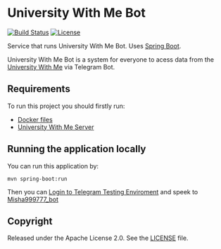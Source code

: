 # University With Me Bot

[![Build Status](https://github.com/Misha999777/U-With-Me-Bot/workflows/Main/badge.svg)](https://github.com/Misha999777/U-With-Me-Bot/actions?query=workflow%3A%22Main%22)
[![License](http://img.shields.io/:license-apache-blue.svg)](https://github.com/Misha999777/U-With-Me-Bot/blob/master/LICENSE)

Service that runs University With Me Bot. Uses [Spring Boot](http://projects.spring.io/spring-boot/).

University With Me Bot is a system for everyone to acess data from the [University With Me](https://uwithme.education) via Telegram Bot.

## Requirements

To run this project you should firstly run:

- [Docker files](https://github.com/HappyMary16/uwithme-docker-files)
- [University With Me Server](https://github.com/HappyMary16/uwithme-server)

## Running the application locally

You can run this application by:
```shell
mvn spring-boot:run
```

Then you can [Login to Telegram Testing Enviroment](https://core.telegram.org/bots/webapps#testing-web-apps)
and speek to [Misha999777_bot](https://t.me/Misha999777_bot)

## Copyright

Released under the Apache License 2.0. See the [LICENSE](https://github.com/Misha999777/U-With-Me-Bot/blob/master/LICENSE) file.
